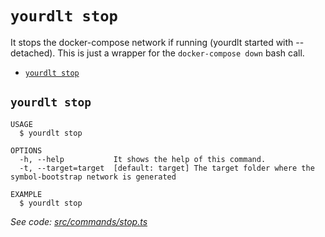 `yourdlt stop`
==============

It stops the docker-compose network if running (yourdlt started with --detached). This is just a wrapper for the `docker-compose down` bash call.

* [`yourdlt stop`](#yourdlt-stop)

## `yourdlt stop`

```
USAGE
  $ yourdlt stop

OPTIONS
  -h, --help           It shows the help of this command.
  -t, --target=target  [default: target] The target folder where the symbol-bootstrap network is generated

EXAMPLE
  $ yourdlt stop
```

_See code: [src/commands/stop.ts](https://github.com/usingblockchain/yourdlt/blob/v1.1.1/src/commands/stop.ts)_
